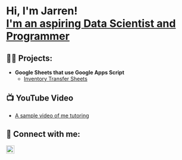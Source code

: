 <h1>Hi, I'm Jarren! <br/><a href="https://github.com/joshmadakor1">I'm an aspiring Data Scientist and Programmer</a>

<h2>👨‍💻 Projects:</h2>

- <b>Google Sheets that use Google Apps Script</b>
  - [Inventory Transfer Sheets](https://github.com/JarrenRalf/PNT-Transfer-Sheets)


<h2>📺 YouTube Video</h2>

- [A sample video of me tutoring](https://www.youtube.com/watch?v=a83ASGn_V_s)

<h2> 🤳 Connect with me:</h2>

[<img align="left" alt="JarrenRalf | LinkedIn" width="22px" src="https://cdn.jsdelivr.net/npm/simple-icons@v3/icons/linkedin.svg" />][linkedin]


[linkedin]: https://linkedin.com/in/joshmadakor

<!--
**joshmadakor1/joshmadakor1** is a ✨ _special_ ✨ repository because its `README.md` (this file) appears on your GitHub profile.

Here are some ideas to get you started:

- 🔭 I’m currently working on ...
- 🌱 I’m currently learning ...
- 👯 I’m looking to collaborate on ...
- 🤔 I’m looking for help with ...
- 💬 Ask me about ...
- 📫 How to reach me: ...
- 😄 Pronouns: ...
- ⚡ Fun fact: ...
-->
